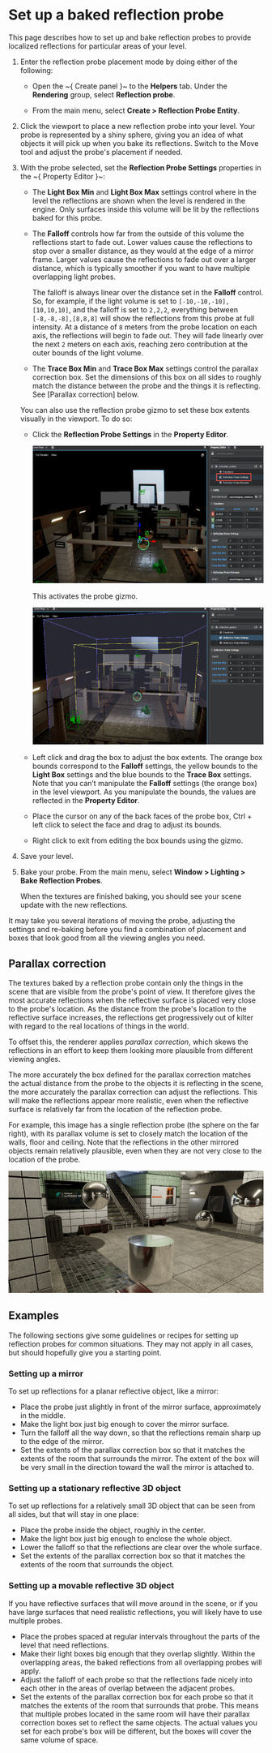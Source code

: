 # Set up a baked reflection probe

This page describes how to set up and bake reflection probes to provide localized reflections for particular areas of your level.

1.	Enter the reflection probe placement mode by doing either of the following:

	-	Open the ~{ Create panel }~ to the **Helpers** tab. Under the **Rendering** group, select **Reflection probe**.

	-	From the main menu, select **Create > Reflection Probe Entity**.

1.	Click the viewport to place a new reflection probe into your level. Your probe is represented by a shiny sphere, giving you an idea of what objects it will pick up when you bake its reflections. Switch to the Move tool and adjust the probe's placement if needed.

1.	With the probe selected, set the **Reflection Probe Settings** properties in the ~{ Property Editor }~:

	-	The **Light Box Min** and **Light Box Max** settings control where in the level the reflections are shown when the level is rendered in the engine. Only surfaces inside this volume will be lit by the reflections baked for this probe.

	-	The **Falloff** controls how far from the outside of this volume the reflections start to fade out. Lower values cause the reflections to stop over a smaller distance, as they would at the edge of a mirror frame. Larger values cause the reflections to fade out over a larger distance, which is typically smoother if you want to have multiple overlapping light probes.

		The falloff is always linear over the distance set in the **Falloff** control. So, for example, if the light volume is set to `[-10,-10,-10],[10,10,10]`, and the falloff is set to `2,2,2`, everything between `[-8,-8,-8],[8,8,8]` will show the reflections from this probe at full intensity. At a distance of `8` meters from the probe location on each axis, the reflections will begin to fade out. They will fade linearly over the next `2` meters on each axis, reaching zero contribution at the outer bounds of the light volume.

	-	The **Trace Box Min** and **Trace Box Max** settings control the parallax correction box. Set the dimensions of this box on all sides to roughly match the distance between the probe and the things it is reflecting. See [Parallax correction] below.

	You can also use the reflection probe gizmo to set these box extents visually in the viewport. To do so:

	-	Click the **Reflection Probe Settings** in the **Property Editor**.

		![](../../../images/reflection_gizmo_activate.png)

		This activates the probe gizmo.

		![](../../../images/reflection_gizmo.png)

	-	Left click and drag the box to adjust the box extents. The orange box bounds correspond to the **Falloff** settings, the yellow bounds to the **Light Box** settings and the blue bounds to the **Trace Box** settings. Note that you can’t manipulate the **Falloff** settings (the orange box) in the level viewport. As you manipulate the bounds, the values are reflected in the **Property Editor**.

	-	Place the cursor on any of the back faces of the probe box, Ctrl + left click to select the face and drag to adjust its bounds.

	-	Right click to exit from editing the box bounds using the gizmo.

1.	Save your level.

1.	Bake your probe. From the main menu, select **Window > Lighting > Bake Reflection Probes**.

	When the textures are finished baking, you should see your scene update with the new reflections.

It may take you several iterations of moving the probe, adjusting the settings and re-baking before you find a combination of placement and boxes that look good from all the viewing angles you need.

## Parallax correction

The textures baked by a reflection probe contain only the things in the scene that are visible from the probe's point of view. It therefore gives the most accurate reflections when the reflective surface is placed very close to the probe's location. As the distance from the probe's location to the reflective surface increases, the reflections get progressively out of kilter with regard to the real locations of things in the world.

To offset this, the renderer applies *parallax correction*, which skews the reflections in an effort to keep them looking more plausible from different viewing angles.

The more accurately the box defined for the parallax correction matches the actual distance from the probe to the objects it is reflecting in the scene, the more accurately the parallax correction can adjust the reflections. This will make the reflections appear more realistic, even when the reflective surface is relatively far from the location of the reflection probe.

For example, this image has a single reflection probe (the sphere on the far right), with its parallax volume is set to closely match the location of the walls, floor and ceiling. Note that the reflections in the other mirrored objects remain relatively plausible, even when they are not very close to the location of the probe.

![Parallax correction](../../../images/reflection_probes_parallax_correction.jpg)

## Examples

The following sections give some guidelines or recipes for setting up reflection probes for common situations. They may not apply in all cases, but should hopefully give you a starting point.

### Setting up a mirror

To set up reflections for a planar reflective object, like a mirror:

-	Place the probe just slightly in front of the mirror surface, approximately in the middle.
-	Make the light box just big enough to cover the mirror surface.
-	Turn the falloff all the way down, so that the reflections remain sharp up to the edge of the mirror.
-	Set the extents of the parallax correction box so that it matches the extents of the room that surrounds the mirror. The extent of the box will be very small in the direction toward the wall the mirror is attached to.

### Setting up a stationary reflective 3D object

To set up reflections for a relatively small 3D object that can be seen from all sides, but that will stay in one place:

-	Place the probe inside the object, roughly in the center.
-	Make the light box just big enough to enclose the whole object.
-	Lower the falloff so that the reflections are clear over the whole surface.
-	Set the extents of the parallax correction box so that it matches the extents of the room that surrounds the object.

### Setting up a movable reflective 3D object

If you have reflective surfaces that will move around in the scene, or if you have large surfaces that need realistic reflections, you will likely have to use multiple probes.

-	Place the probes spaced at regular intervals throughout the parts of the level that need reflections.
-	Make their light boxes big enough that they overlap slightly. Within the overlapping areas, the baked reflections from all overlapping probes will apply.
-	Adjust the falloff of each probe so that the reflections fade nicely into each other in the areas of overlap between the adjacent probes.
-	Set the extents of the parallax correction box for each probe so that it matches the extents of the room that surrounds that probe. This means that multiple probes located in the same room will have their parallax correction boxes set to reflect the same objects. The actual values you set for each probe's box will be different, but the boxes will cover the same volume of space.
